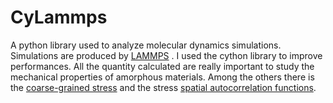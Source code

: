 # CyLammps
A python library used to analyze molecular dynamics simulations. 
Simulations are produced by [LAMMPS](https://docs.lammps.org/Manual.html) . 
I used the cython library to improve performances. 
All the quantity calculated are really important to study the mechanical properties of amorphous materials.
Among the others there is the [coarse-grained stress](https://link.springer.com/article/10.1140/epje/i2002-10073-5)
and the stress [spatial autocorrelation functions](https://journals.aps.org/prl/abstract/10.1103/PhysRevLett.113.245702).

